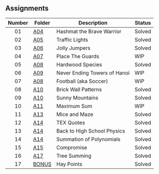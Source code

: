 ## Assignments

| Number | Folder | Description | Status |
| :----: | ------ | ----------- | ------ |
| 01 | [A04](./A04/P10055) | Hashmat the Brave Warrior | Solved |
| 02 | [A05](./A05/P161) | Traffic Lights | Solved |
| 03 | [A06](./A06/P10038) | Jolly Jumpers | Solved |
| 04 | [A07](./A07/P11080) | Place The Guards | WIP |
| 05 | [A08](./A08/P10226) | Hardwood Species | Solved |
| 06 | [A09](./A09/P10017) | Never Ending Towers of Hanoi | WIP |
| 07 | [A08](./A08/P10194) | Football (aka Soccer) | WIP |
| 08 | [A10](./A10/P900) | Brick Wall Patterns | Solved |
| 09 | [A10](./A10/P920) | Sunny Mountains | Solved |
| 10 | [A11](./A11) | Maximum Sum | WIP |
| 11 | [A13](./A13/P1112) | Mice and Maze | Solved |
| 12 | [A14](./A14/P272) | TEX Quotes | Solved |
| 13 | [A14](./A14/P10071) | Back to High School Physics | Solved |
| 14 | [A14](./A14/P10302) | Summation of Polynomials | Solved |
| 15 | [A15](./A15/P531) | Compromise | Solved |
| 16 | [A17](./A17/P112) | Tree Summing | Solved |
| 17 | [BONUS](./BONUS_PROGRAMS/P10295) | Hay Points | Solved |